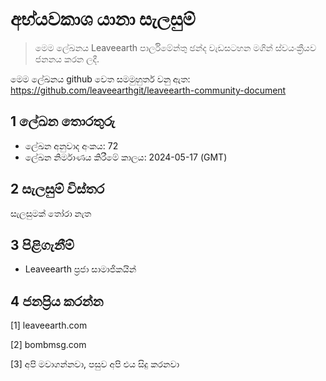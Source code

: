 # අභ්යවකාශ යානා සැලසුම්

>මෙම ලේඛනය Leaveearth පාර්ලිමේන්තු ඡන්ද වැඩසටහන මගින් ස්වයංක්‍රීයව ජනනය කරන ලදී.

මෙම ලේඛනය github වෙත සමමුහුර්ත වනු ඇත: https://github.com/leaveearthgit/leaveearth-community-document

## 1 ලේඛන තොරතුරු

- ලේඛන අනුවාද අංකය: 72
- ලේඛන නිර්මාණය කිරීමේ කාලය: 2024-05-17 (GMT)

## 2 සැලසුම් විස්තර

සැලසුමක් තෝරා නැත

## 3 පිළිගැනීම්
* Leaveearth ප්‍රජා සාමාජිකයින්

## 4 ජනප්‍රිය කරන්න
[1] leaveearth.com

[2] bombmsg.com

[3] අපි මවාගන්නවා, පසුව අපි එය සිදු කරනවා